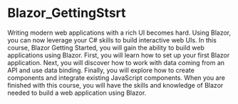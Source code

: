 # Blazor_GettingStsrt
Writing modern web applications with a rich UI becomes hard. Using Blazor, you can now leverage your C# skills to build interactive web UIs. In this course, Blazor Getting Started, you will gain the ability to build web applications using Blazor. First, you will learn how to set up your first Blazor application. Next, you will discover how to work with data coming from an API and use data binding. Finally, you will explore how to create components and integrate existing JavaScript components. When you are finished with this course, you will have the skills and knowledge of Blazor needed to build a web application using Blazor.
